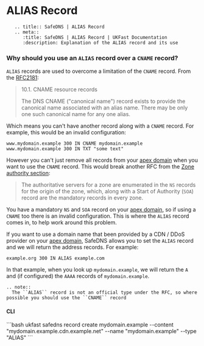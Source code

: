 # ALIAS Record
```eval_rst
   .. title:: SafeDNS | ALIAS Record
   .. meta::
      :title: SafeDNS | ALIAS Record | UKFast Documentation
      :description: Explanation of the ALIAS record and its use

```
### Why should you use an `ALIAS` record over a `CNAME` record?

`ALIAS` records are used to overcome a limitation of the `CNAME` record. From the [RFC2181](https://tools.ietf.org/html/rfc2181#section-10.1):

> 10.1. CNAME resource records
>
>   The DNS CNAME ("canonical name") record exists to provide the canonical name associated with an alias name. There may be only one such canonical name for any one alias.

Which means you can't have another record along with a `CNAME` record. For example, this would be an invalid configuration:

```none
www.mydomain.example 300 IN CNAME mydomain.example
www.mydomain.example 300 IN TXT "some text"
```

However you can't just remove all records from your [apex domain](https://docs.ukfast.co.uk/domains/safedns/apexdomain.html) when you want to use the `CNAME` record. This would  break another RFC from the [Zone authority section](https://tools.ietf.org/html/rfc2181#section-6.1):

> The authoritative servers for a zone are enumerated in the `NS` records for the origin of the zone, which, along with a Start of Authority (`SOA`) record are the mandatory records in every zone.

You have a mandatory `NS` and `SOA` record on your [apex domain](https://docs.ukfast.co.uk/domains/safedns/apex-domain.html), so if using a `CNAME` too there is an invalid configuration. This is where the `ALIAS` record comes in, to help work around this problem.

If you want to use a domain name that been provided by a CDN / DDoS provider on your [apex domain](https://docs.ukfast.co.uk/domains/safedns/apex-domain.html), SafeDNS allows you to set the `ALIAS` record and we will return the address records. For example:

```none
example.org 300 IN ALIAS example.com
```

In that example, when you look up `mydomain.example`, we will return the `A` and (if configured) the `AAAA` records of `mydomain.example`.

```eval_rst
.. note::
  The ``ALIAS`` record is not an official type under the RFC, so where possible you should use the ``CNAME`` record
```

<h4><b>CLI</b></h4>
```bash
ukfast safedns record create mydomain.example --content "mydomain.example.cdn.example.net" --name "mydomain.example" --type "ALIAS"
```